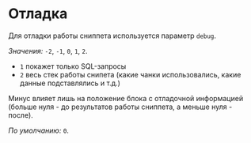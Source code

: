 # Отладка

Для отладки работы сниппета используется параметр `debug`.

_Значения:_ `-2`, `-1`, `0`, `1`, `2`.

- `1` покажет только SQL-запросы
- `2` весь стек работы снипета (какие чанки использовались, какие данные подставлялись и т.д.)

Минус влияет лишь на положение блока с отладочной информацией (больше нуля - до результатов работы сниппета, а меньше нуля - после).

_По умолчанию:_ `0`.
